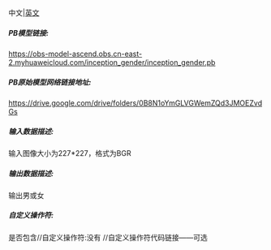 中文|[英文](README_en.md)

##### PB模型链接:
https://obs-model-ascend.obs.cn-east-2.myhuaweicloud.com/inception_gender/inception_gender.pb

##### PB原始模型网络链接地址:
https://drive.google.com/drive/folders/0B8N1oYmGLVGWemZQd3JMOEZvdGs

##### 输入数据描述:

输入图像大小为227*227，格式为BGR

##### 输出数据描述:

输出男或女

##### 自定义操作符:
是否包含//自定义操作符:没有
//自定义操作符代码链接——可选